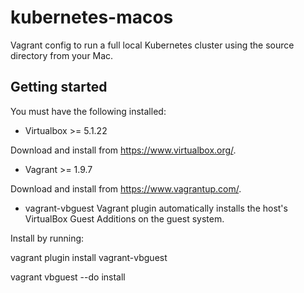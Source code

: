 # kubernetes-macos

Vagrant config to run a full local Kubernetes cluster using the source directory from your Mac.

## Getting started
You must have the following installed:

* Virtualbox >= 5.1.22

Download and install from https://www.virtualbox.org/.

* Vagrant >= 1.9.7

Download and install from https://www.vagrantup.com/.

* vagrant-vbguest Vagrant plugin
automatically installs the host's VirtualBox Guest Additions on the guest system.

Install by running: 

vagrant plugin install vagrant-vbguest

vagrant vbguest --do install


